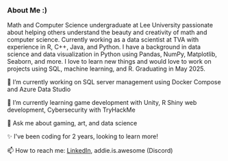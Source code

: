### About Me :)



Math and Computer Science undergraduate at Lee University passionate about helping others understand the beauty and creativity of math and computer science. Currently working as a data scientist at TVA with experience in R, C++, Java, and Python. I have a background in data science and data visualization in Python using Pandas, NumPy, Matplotlib, Seaborn, and more. I love to learn new things and would love to work on projects using SQL, machine learning, and R. Graduating in May 2025.

🔭 I’m currently working on SQL server management using Docker Compose and Azure Data Studio

🌱 I’m currently learning game development with Unity, R Shiny web development, Cybersecurity with TryHackMe

💬 Ask me about gaming, art, and data science

✨ I've been coding for 2 years, looking to learn more!

📫 How to reach me: [LinkedIn](https://www.linkedin.com/in/addie-standish), addie.is.awesome (Discord)
